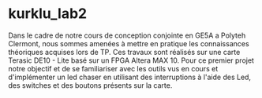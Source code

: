 # kurklu_lab2

Dans le cadre de notre cours de conception conjointe en GE5A a Polyteh Clermont, nous sommes amenées à mettre en pratique les connaissances théoriques acquises lors de TP. Ces travaux sont réalisés sur une carte Terasic DE10 - Lite basé sur un FPGA Altera MAX 10. Pour ce premier projet notre objectif et de se familiariser avec les outils vus en cours et d'implémenter un led chaser en utilisant des interruptions à l'aide des Led, des switches et des boutons présents sur la carte.

